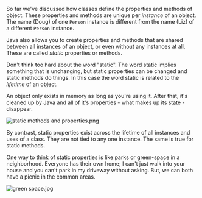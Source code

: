 So far we've discussed how classes define the properties and methods of object. These properties and methods are unique per _instance_ of an object. The name (Doug) of one `Person` instance is different from the name (Liz) of a different `Person` instance.

Java also allows you to create properties and methods that are shared between all instances of an object, or even without any instances at all. These are called _static_ properties or methods. 

Don't think too hard about the word "static". The word static implies something that is unchanging, but static properties can be changed and static methods do things. In this case the word static is related to the _lifetime_ of an object. 

An object only exists in memory as long as you're using it. After that, it's cleaned up by Java and all of it's properties - what makes up its state - disappear. 

![static methods and properties.png](https://tiy-learn-content.s3.amazonaws.com/cd5c0e00-static%20methods%20and%20properties.png)

By contrast, static properties exist across the lifetime of all instances and uses of a class. They are not tied to any one instance. The same is true for static methods.

One way to think of static properties is like parks or green-space in a neighborhood. Everyone has their own home; I can't just walk into your house and you can't park in my driveway without asking. But, we can both have a picnic in the common areas. 

![green space.jpg](https://tiy-learn-content.s3.amazonaws.com/e3d17e27-green%20space.jpg)
